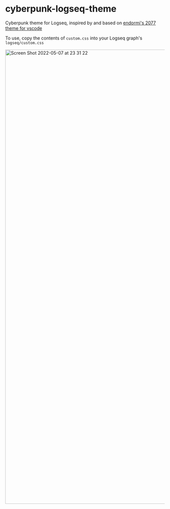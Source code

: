 # cyberpunk-logseq-theme
Cyberpunk theme for Logseq, inspired by and based on [endormi's 2077 theme for vscode](https://github.com/endormi/vscode-2077-theme)

To use, copy the contents of `custom.css` into your Logseq graph's `logseq/custom.css`

<img width="1435" alt="Screen Shot 2022-05-07 at 23 31 22" src="https://user-images.githubusercontent.com/20880695/167280557-dcb18978-4c48-487b-a314-5441fb69a742.png">
